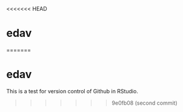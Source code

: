 <<<<<<< HEAD
# edav
=======
# edav

This is a test for version control of Github in RStudio.
>>>>>>> 9e0fb08 (second commit)
